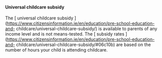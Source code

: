####  **Universal childcare subsidy**

The [ universal childcare subsidy
](https://www.citizensinformation.ie/en/education/pre-school-education-and-
childcare/universal-childcare-subsidy/) is available to parents of any income
level and is not means-tested. The [ subsidy rates
](https://www.citizensinformation.ie/en/education/pre-school-education-and-
childcare/universal-childcare-subsidy/#06c10b) are based on the number of
hours your child is attending childcare.

